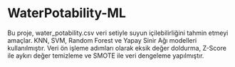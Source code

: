 # WaterPotability-ML
Bu proje, water_potability.csv veri setiyle suyun içilebilirliğini tahmin etmeyi amaçlar. KNN, SVM, Random Forest ve Yapay Sinir Ağı modelleri kullanılmıştır. Veri ön işleme adımları olarak eksik değer doldurma, Z-Score ile aykırı değer temizleme ve SMOTE ile veri dengeleme yapılmıştır.
